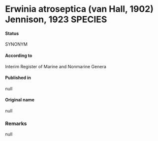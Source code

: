 # Erwinia atroseptica (van Hall, 1902) Jennison, 1923 SPECIES

#### Status
SYNONYM

#### According to
Interim Register of Marine and Nonmarine Genera

#### Published in
null

#### Original name
null

### Remarks
null